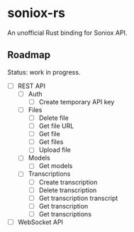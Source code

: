 # soniox-rs

An unofficial Rust binding for Soniox API.

## Roadmap

Status: work in progress.

- [ ] REST API
  - [ ] Auth
    - [ ] Create temporary API key
  - [ ] Files
    - [ ] Delete file
    - [ ] Get file URL
    - [ ] Get file
    - [ ] Get files
    - [ ] Upload file
  - [ ] Models
    - [ ] Get models
  - [ ] Transcriptions
    - [ ] Create transcription
    - [ ] Delete transcription
    - [ ] Get transcription transcript
    - [ ] Get transcription
    - [ ] Get transcriptions
- [ ] WebSocket API

